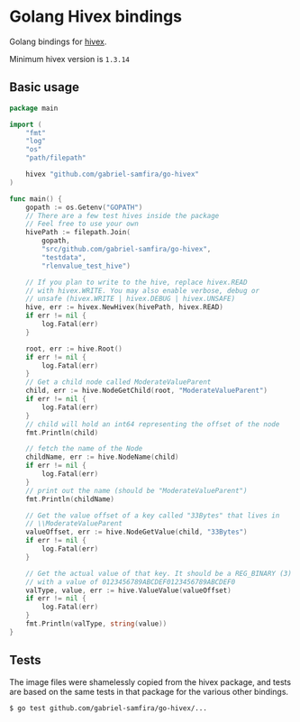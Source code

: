 # Golang Hivex bindings

Golang bindings for [hivex](https://github.com/libguestfs/hivex).

Minimum hivex version is ```1.3.14```

## Basic usage

```go
package main

import (
    "fmt"
    "log"
    "os"
    "path/filepath"

    hivex "github.com/gabriel-samfira/go-hivex"
)

func main() {
    gopath := os.Getenv("GOPATH")
    // There are a few test hives inside the package
    // Feel free to use your own
    hivePath := filepath.Join(
        gopath,
        "src/github.com/gabriel-samfira/go-hivex",
        "testdata",
        "rlenvalue_test_hive")

    // If you plan to write to the hive, replace hivex.READ
    // with hivex.WRITE. You may also enable verbose, debug or
    // unsafe (hivex.WRITE | hivex.DEBUG | hivex.UNSAFE)
    hive, err := hivex.NewHivex(hivePath, hivex.READ)
    if err != nil {
        log.Fatal(err)
    }

    root, err := hive.Root()
    if err != nil {
        log.Fatal(err)
    }
    // Get a child node called ModerateValueParent
    child, err := hive.NodeGetChild(root, "ModerateValueParent")
    if err != nil {
        log.Fatal(err)
    }
    // child will hold an int64 representing the offset of the node
    fmt.Println(child)

    // fetch the name of the Node
    childName, err := hive.NodeName(child)
    if err != nil {
        log.Fatal(err)
    }
    // print out the name (should be "ModerateValueParent")
    fmt.Println(childName)

    // Get the value offset of a key called "33Bytes" that lives in
    // \\ModerateValueParent
    valueOffset, err := hive.NodeGetValue(child, "33Bytes")
    if err != nil {
        log.Fatal(err)
    }

    // Get the actual value of that key. It should be a REG_BINARY (3)
    // with a value of 0123456789ABCDEF0123456789ABCDEF0
    valType, value, err := hive.ValueValue(valueOffset)
    if err != nil {
        log.Fatal(err)
    }
    fmt.Println(valType, string(value))
}
```

## Tests


The image files were shamelessly copied from the hivex package, and tests are based on the same tests in that package for the various other bindings.

```bash
$ go test github.com/gabriel-samfira/go-hivex/...
```
